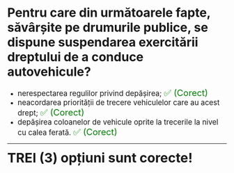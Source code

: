 # Pentru care din următoarele fapte, săvârșite pe drumurile publice, se dispune suspendarea exercitării dreptului de a conduce autovehicule?

- <span style="font-size: larger;">nerespectarea regulilor privind depășirea; <span style="color: green; font-size: larger;">✅ (Corect)</span></span>
- <span style="font-size: larger;">neacordarea priorității de trecere vehiculelor care au acest drept; <span style="color: green; font-size: larger;">✅ (Corect)</span></span>
- <span style="font-size: larger;">depășirea coloanelor de vehicule oprite la trecerile la nivel cu calea ferată. <span style="color: green; font-size: larger;">✅ (Corect)</span></span>

---

<span style="font-size: 30px; font-weight: bold;">**TREI (3) opțiuni sunt corecte!**</span>
